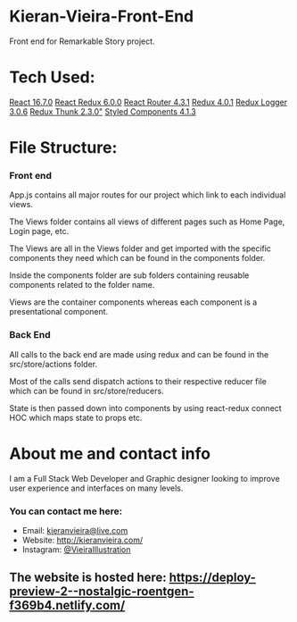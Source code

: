 # Kieran-Vieira-Front-End
Front end for Remarkable Story project.

# Tech Used:

[React 16.7.0](https://reactjs.org/docs/getting-started.html)
[React Redux 6.0.0](https://redux.js.org/basics/usage-with-react)
[React Router 4.3.1](https://reacttraining.com/react-router/core/guides/philosophy)
[Redux 4.0.1](https://redux.js.org/)
[Redux Logger 3.0.6](https://redux.js.org/advanced/middleware)
[Redux Thunk 2.3.0"](https://redux.js.org/advanced/middleware)
[Styled Components 4.1.3](https://www.styled-components.com/)

# File Structure:

### Front end

App.js contains all major routes for our project which link to each individual views.

The Views folder contains all views of different pages such as Home Page, Login page, etc.

The Views are all in the Views folder and get imported with the specific components they need which can be found in the components folder.

Inside the components folder are sub folders containing reusable components related to the folder name.

Views are the container components whereas each component is a presentational component.

### Back End

All calls to the back end are made using redux and can be found in the src/store/actions folder. 

Most of the calls send dispatch actions to their respective reducer file which can be found in src/store/reducers.

State is then passed down into components by using react-redux connect HOC which maps state to props etc.

# About me and contact info

I am a Full Stack Web Developer and Graphic designer looking to improve user experience and interfaces on many levels. 

### You can contact me here:

* Email: kieranvieira@live.com
* Website: http://kieranvieira.com/
* Instagram: [@VieiraIllustration](https://www.instagram.com/vieiraillustration/)

## The website is hosted here: https://deploy-preview-2--nostalgic-roentgen-f369b4.netlify.com/